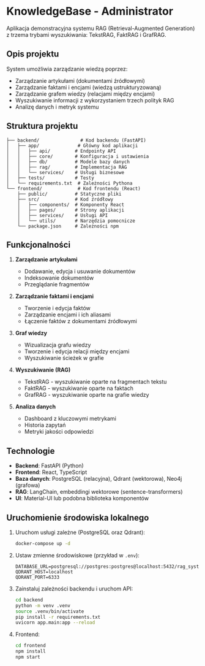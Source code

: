 # KnowledgeBase - Administrator

Aplikacja demonstracyjna systemu RAG (Retrieval-Augmented Generation) z trzema trybami wyszukiwania: TekstRAG, FaktRAG i GrafRAG.

## Opis projektu

System umożliwia zarządzanie wiedzą poprzez:
- Zarządzanie artykułami (dokumentami źródłowymi)
- Zarządzanie faktami i encjami (wiedzą ustrukturyzowaną)
- Zarządzanie grafem wiedzy (relacjami między encjami)
- Wyszukiwanie informacji z wykorzystaniem trzech polityk RAG
- Analizę danych i metryk systemu

## Struktura projektu

```
├── backend/               # Kod backendu (FastAPI)
│   ├── app/              # Główny kod aplikacji
│   │   ├── api/         # Endpointy API
│   │   ├── core/        # Konfiguracja i ustawienia
│   │   ├── db/          # Modele bazy danych
│   │   ├── rag/         # Implementacja RAG
│   │   └── services/    # Usługi biznesowe
│   ├── tests/           # Testy
│   └── requirements.txt  # Zależności Pythona
└── frontend/             # Kod frontendu (React)
    ├── public/          # Statyczne pliki
    ├── src/             # Kod źródłowy
    │   ├── components/  # Komponenty React
    │   ├── pages/       # Strony aplikacji
    │   ├── services/    # Usługi API
    │   └── utils/       # Narzędzia pomocnicze
    └── package.json     # Zależności npm
```

## Funkcjonalności

1. **Zarządzanie artykułami**
   - Dodawanie, edycja i usuwanie dokumentów
   - Indeksowanie dokumentów
   - Przeglądanie fragmentów

2. **Zarządzanie faktami i encjami**
   - Tworzenie i edycja faktów
   - Zarządzanie encjami i ich aliasami
   - Łączenie faktów z dokumentami źródłowymi

3. **Graf wiedzy**
   - Wizualizacja grafu wiedzy
   - Tworzenie i edycja relacji między encjami
   - Wyszukiwanie ścieżek w grafie

4. **Wyszukiwanie (RAG)**
   - TekstRAG - wyszukiwanie oparte na fragmentach tekstu
   - FaktRAG - wyszukiwanie oparte na faktach
   - GrafRAG - wyszukiwanie oparte na grafie wiedzy

5. **Analiza danych**
   - Dashboard z kluczowymi metrykami
   - Historia zapytań
   - Metryki jakości odpowiedzi

## Technologie

- **Backend**: FastAPI (Python)
- **Frontend**: React, TypeScript
- **Baza danych**: PostgreSQL (relacyjna), Qdrant (wektorowa), Neo4j (grafowa)
- **RAG**: LangChain, embeddingi wektorowe (sentence-transformers)
- **UI**: Material-UI lub podobna biblioteka komponentów

## Uruchomienie środowiska lokalnego

1. Uruchom usługi zależne (PostgreSQL oraz Qdrant):

   ```bash
   docker-compose up -d
   ```

2. Ustaw zmienne środowiskowe (przykład w `.env`):

   ```env
   DATABASE_URL=postgresql://postgres:postgres@localhost:5432/rag_system
   QDRANT_HOST=localhost
   QDRANT_PORT=6333
   ```

3. Zainstaluj zależności backendu i uruchom API:

   ```bash
   cd backend
   python -m venv .venv
   source .venv/bin/activate
   pip install -r requirements.txt
   uvicorn app.main:app --reload
   ```

4. Frontend:

   ```bash
   cd frontend
   npm install
   npm start
   ```
